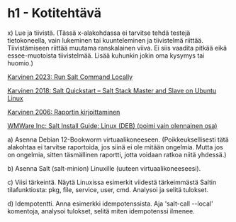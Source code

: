 # h1 - Kotitehtävä

x) Lue ja tiivistä. (Tässä x-alakohdassa ei tarvitse tehdä testejä tietokoneella, vain lukeminen tai kuunteleminen ja tiivistelmä riittää. 
Tiivistämiseen riittää muutama ranskalainen viiva. Ei siis vaadita pitkää eikä essee-muotoista tiivistelmää. Lisää kuhunkin jokin oma kysymys tai huomio.)

[Karvinen 2023: Run Salt Command Locally](https://terokarvinen.com/2021/salt-run-command-locally/)

[Karvinen 2018: Salt Quickstart – Salt Stack Master and Slave on Ubuntu Linux](https://terokarvinen.com/2021/salt-run-command-locally/)

[Karvinen 2006: Raportin kirjoittaminen](https://terokarvinen.com/2021/salt-run-command-locally/)

[WMWare Inc: Salt Install Guide: Linux (DEB) (poimi vain olennainen osa)](https://terokarvinen.com/2021/salt-run-command-locally/)

a) Asenna Debian 12-Bookworm virtuaalikoneeseen. (Poikkeuksellisesti tätä alakohtaa ei tarvitse raportoida, jos siinä ei ole mitään ongelmia. Mutta jos on ongelmia, 
sitten täsmällinen raportti, jotta voidaan ratkoa niitä yhdessä.)

b) Asenna Salt (salt-minion) Linuxille (uuteen virtuaalikoneeseesi).

c) Viisi tärkeintä. Näytä Linuxissa esimerkit viidestä tärkeimmästä Saltin tilafunktiosta: pkg, file, service, user, cmd. Analysoi ja selitä tulokset.

d) Idempotentti. Anna esimerkki idempotenssista. Aja 'salt-call --local' komentoja, analysoi tulokset, selitä miten idempotenssi ilmenee.
